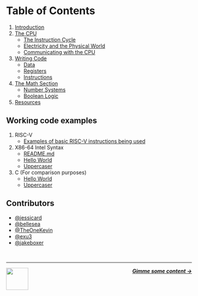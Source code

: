 # Table of Contents

1. [Introduction](/guide/introduction.md)
1. [The CPU](/guide/cpu/cpu.md)
   - [The Instruction Cycle](/guide/cpu/instruction-cycle.md)
   - [Electricity and the Physical World](/guide/cpu/physical-world.md)
   - [Communicating with the CPU](/guide/cpu/communicating.md)
2. [Writing Code](/guide/writing-code/writing-code.md)
   - [Data](/guide/writing-code/guide.md)
   - [Registers](/guide/writing-code/registers.md)
   - [Instructions](/guide/writing-code/instructions.md)
3. [The Math Section](/math/number-system.md)
   - [Number Systems](/guide/math/number-systems.md)
   - [Boolean Logic](/guide/math/boolean-logic.md)
4. [Resources](/guide/resources.md)

## Working code examples

1. RISC-V
   - [Examples of basic RISC-V instructions being used](/code/riscv/riscv.s)
1. X86-64 Intel Syntax
   - [README.md](/code/x86-intel/README.md)
   - [Hello World](/code/x86-intel/hello-world/hello-world.asm)
   - [Uppercaser](/code/x86-intel/uppercaser/uppercaser.asm)
1. C (For comparison purposes)
   - [Hello World](/code/c/hello-world/hello-world.c)
   - [Uppercaser](/code/c/uppercaser/uppercaser.c)

## Contributors

- [@jessicard](https://github.com/jessicard)
- [@bellesea](https://github.com/bellesea)
- [@TheOneKevin](https://github.com/theonekevin)
- [@exu3](https://github.com/exu3)
- [@jakeboxer](https://github.com/jakeboxer)

<br />

---

<a href="https://github.com/hackclub/some-assembly-required">
  <picture>
    <source media="(prefers-color-scheme: dark)" srcset="https://cloud-5aq8uo1rv-hack-club-bot.vercel.app/0backd.png">
    <img align="left" width="60" src="https://cloud-5v3nvbscw-hack-club-bot.vercel.app/0backl.png" />
  </picture>
</a>

<p align="right">
  <em>
    <b>
      <a href="/guide/introduction.md">
        Gimme some content →
      </a>
    </b>
  </em>
</p>
